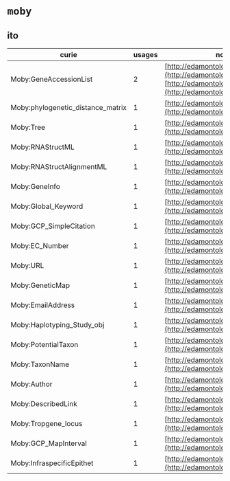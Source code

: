 # `moby`

## ito

| curie                             |   usages | nodes                                                                                                                                          |
|-----------------------------------|----------|------------------------------------------------------------------------------------------------------------------------------------------------|
| Moby:GeneAccessionList            |        2 | [http://edamontology.org/data_1025](http://edamontology.org/data_1025), [http://edamontology.org/data_2727](http://edamontology.org/data_2727) |
| Moby:phylogenetic_distance_matrix |        1 | [http://edamontology.org/data_0870](http://edamontology.org/data_0870)                                                                         |
| Moby:Tree                         |        1 | [http://edamontology.org/data_0872](http://edamontology.org/data_0872)                                                                         |
| Moby:RNAStructML                  |        1 | [http://edamontology.org/data_0880](http://edamontology.org/data_0880)                                                                         |
| Moby:RNAStructAlignmentML         |        1 | [http://edamontology.org/data_0881](http://edamontology.org/data_0881)                                                                         |
| Moby:GeneInfo                     |        1 | [http://edamontology.org/data_0916](http://edamontology.org/data_0916)                                                                         |
| Moby:Global_Keyword               |        1 | [http://edamontology.org/data_0968](http://edamontology.org/data_0968)                                                                         |
| Moby:GCP_SimpleCitation           |        1 | [http://edamontology.org/data_0970](http://edamontology.org/data_0970)                                                                         |
| Moby:EC_Number                    |        1 | [http://edamontology.org/data_1011](http://edamontology.org/data_1011)                                                                         |
| Moby:URL                          |        1 | [http://edamontology.org/data_1052](http://edamontology.org/data_1052)                                                                         |
| Moby:GeneticMap                   |        1 | [http://edamontology.org/data_1278](http://edamontology.org/data_1278)                                                                         |
| Moby:EmailAddress                 |        1 | [http://edamontology.org/data_1691](http://edamontology.org/data_1691)                                                                         |
| Moby:Haplotyping_Study_obj        |        1 | [http://edamontology.org/data_1863](http://edamontology.org/data_1863)                                                                         |
| Moby:PotentialTaxon               |        1 | [http://edamontology.org/data_1868](http://edamontology.org/data_1868)                                                                         |
| Moby:TaxonName                    |        1 | [http://edamontology.org/data_1872](http://edamontology.org/data_1872)                                                                         |
| Moby:Author                       |        1 | [http://edamontology.org/data_1881](http://edamontology.org/data_1881)                                                                         |
| Moby:DescribedLink                |        1 | [http://edamontology.org/data_1883](http://edamontology.org/data_1883)                                                                         |
| Moby:Tropgene_locus               |        1 | [http://edamontology.org/data_1908](http://edamontology.org/data_1908)                                                                         |
| Moby:GCP_MapInterval              |        1 | [http://edamontology.org/data_2012](http://edamontology.org/data_2012)                                                                         |
| Moby:InfraspecificEpithet         |        1 | [http://edamontology.org/data_2909](http://edamontology.org/data_2909)                                                                         |

